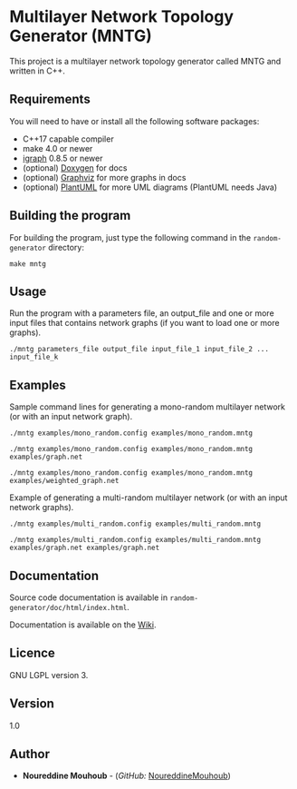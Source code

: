 # Multilayer Network Topology Generator (MNTG)

This project is a multilayer network topology generator called MNTG and written in C++.

## Requirements

You will need to have or install all the following software packages:

* C++17 capable compiler
* make 4.0 or newer
* [igraph](https://igraph.org/c/) 0.8.5 or newer
* (optional) [Doxygen](https://www.doxygen.nl/) for docs
* (optional) [Graphviz](https://graphviz.org/) for more graphs in docs
* (optional) [PlantUML](https://plantuml.com/) for more UML diagrams (PlantUML needs Java)

## Building the program

For building the program, just type the following command in the `random-generator` directory:

```
make mntg
```

## Usage 

Run the program with a parameters file, an output_file and one or more input files that contains network graphs (if you want to load one or more graphs).

```
./mntg parameters_file output_file input_file_1 input_file_2 ... input_file_k

```

## Examples

Sample command lines for generating a mono-random multilayer network (or with an input network graph).

```
./mntg examples/mono_random.config examples/mono_random.mntg
```

```
./mntg examples/mono_random.config examples/mono_random.mntg examples/graph.net
```

```
./mntg examples/mono_random.config examples/mono_random.mntg examples/weighted_graph.net
```

Example of generating a multi-random multilayer network (or with an input network graphs).

```
./mntg examples/multi_random.config examples/multi_random.mntg
```

```
./mntg examples/multi_random.config examples/multi_random.mntg examples/graph.net examples/graph.net
```

## Documentation
<!---
Use the following command to run the automated documentation for this project:

```
make doc
./doc
```

-->

Source code documentation is available in `random-generator/doc/html/index.html`.

Documentation is available on the [Wiki](https://gitub.u-bordeaux.fr/hera/random-generator/-/wikis/home).

## Licence

GNU LGPL version 3.

## Version

1.0

## Author

* **Noureddine Mouhoub** - (*GitHub:* [NoureddineMouhoub](https://github.com/nmouhoub))
